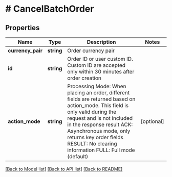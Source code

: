 # # CancelBatchOrder

## Properties

Name | Type | Description | Notes
------------ | ------------- | ------------- | -------------
**currency_pair** | **string** | Order currency pair | 
**id** | **string** | Order ID or user custom ID. Custom ID are accepted only within 30 minutes after order creation | 
**action_mode** | **string** | Processing Mode: When placing an order, different fields are returned based on action_mode. This field is only valid during the request and is not included in the response result ACK: Asynchronous mode, only returns key order fields RESULT: No clearing information FULL: Full mode (default) | [optional] 

[[Back to Model list]](../../README.md#documentation-for-models) [[Back to API list]](../../README.md#documentation-for-api-endpoints) [[Back to README]](../../README.md)
